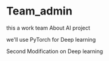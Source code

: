 # Team_admin
this a work team About AI project

we'll use PyTorch for Deep learning 

Second Modification on Deep learning 
